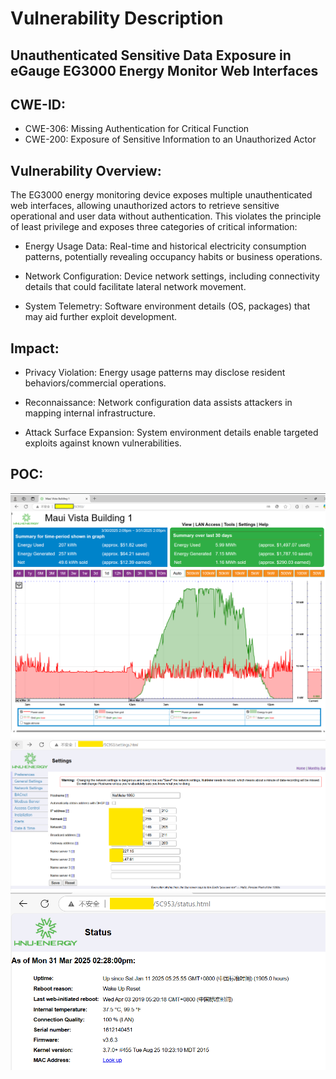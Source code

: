 # Vulnerability Description

## Unauthenticated Sensitive Data Exposure in eGauge EG3000 Energy Monitor Web Interfaces

## CWE-ID: 
- CWE-306: Missing Authentication for Critical Function
- CWE-200: Exposure of Sensitive Information to an Unauthorized Actor

## Vulnerability Overview:
The EG3000 energy monitoring device exposes multiple unauthenticated web interfaces, allowing unauthorized actors to retrieve sensitive operational and user data without authentication. This violates the principle of least privilege and exposes three categories of critical information:

- Energy Usage Data: Real-time and historical electricity consumption patterns, potentially revealing occupancy habits or business operations.

- Network Configuration: Device network settings, including connectivity details that could facilitate lateral network movement.

- System Telemetry: Software environment details (OS, packages) that may aid further exploit development.


## Impact:

- Privacy Violation: Energy usage patterns may disclose resident behaviors/commercial operations.

- Reconnaissance: Network configuration data assists attackers in mapping internal infrastructure.

- Attack Surface Expansion: System environment details enable targeted exploits against known vulnerabilities.

## POC:
![poc1.png](poc1.png)![poc2.png](poc2.png)![poc3.png](poc3.png)

